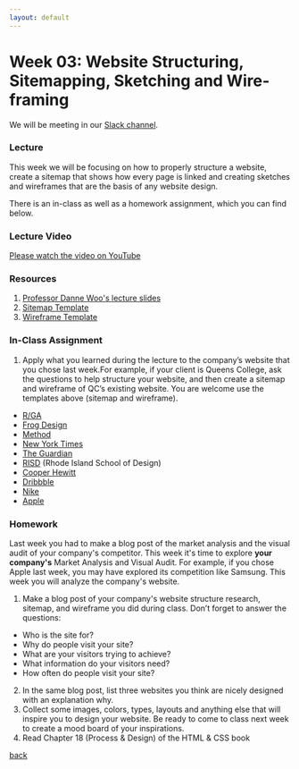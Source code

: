 ```yaml
---
layout: default
---
```


# Week 03: Website Structuring, Sitemapping, Sketching and Wire-framing

We will be meeting in our [Slack channel](https://qc-design.slack.com/archives/C07H6BMBFAQ).

### Lecture

This week we will be focusing on how to properly structure a website, create a sitemap that shows how every page is linked and creating sketches and wireframes that are the basis of any website design.

There is an in-class as well as a homework assignment, which you can find below.

### Lecture Video

[Please watch the video on YouTube](https://youtu.be/QKcN_z8rm3U?si=AMrkxnHDREj5cTGG)

### Resources
1. [Professor Danne Woo's lecture slides](https://teaching-files.s3.us-east-2.amazonaws.com/webdesign/Week03/webdesign_week03.pdf)
2. [Sitemap Template](https://teaching-files.s3.us-east-2.amazonaws.com/webdesign/Week03/qc_sitemap_good.pdf)
3. [Wireframe Template](https://teaching-files.s3.us-east-2.amazonaws.com/webdesign/Week03/qc_wireframe.pdf)

### In-Class Assignment
1. Apply what you learned during the lecture to the company’s website that you chose last week.For example, if your client is Queens College, ask the questions to help structure your website, and then create a sitemap and wireframe of QC’s existing website. You are welcome use the templates above (sitemap and wireframe).

- [R/GA](https://www.rga.com)
- [Frog Design](https://www.frog.co)
- [Method](https://www.method.com)
- [New York Times](https://www.nytimes.com)
- [The Guardian](https://www.theguardian.com)
- [RISD](https://www.risd.edu) (Rhode Island School of Design)
- [Cooper Hewitt](https://www.cooperhewitt.org)
- [Dribbble](https://dribbble.com)
- [Nike](https://www.nike.com)
- [Apple](https://www.apple.com)


### Homework
Last week you had to make a blog post of the market analysis and the visual audit of your company's competitor. This week it's time to explore **your company's** Market Analysis and Visual Audit. For example, if you chose Apple last week, you may have explored its competition like Samsung. This week you will analyze the company's website.

1. Make a blog post of your company's website structure research, sitemap, and wireframe you did during class. Don’t forget to answer the questions:
  - Who is the site for?
  - Why do people visit your site?
  - What are your visitors trying to achieve?
  - What information do your visitors need?
  - How often do people visit your site?
2. In the same blog post, list three websites you think are nicely designed with an explanation why.
3. Collect some images, colors, types, layouts and anything else that will inspire you to design your website. Be ready to come to class next week to create a mood board of your inspirations.
4. Read Chapter 18 (Process & Design) of the HTML & CSS book 


[back](./)

